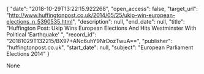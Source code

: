 {
  "date": "2018-10-29T13:22:15.922268", 
  "open_access": false, 
  "target_url": "http://www.huffingtonpost.co.uk/2014/05/25/ukip-win-european-elections_n_5390535.html", 
  "description": null, 
  "end_date": null, 
  "title": "Huffington Post: Ukip Wins European Elections And Hits Westminster With Political 'Earthquake' ", 
  "record_id": "20181029T132215/BX97+ANc6uhY9NrDozTwuA==", 
  "publisher": "huffingtonpost.co.uk", 
  "start_date": null, 
  "subject": "European Parliament Elections 2014"
}

None